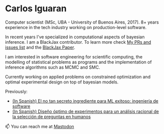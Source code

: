 # Carlos Iguaran

Computer scientist (MSc, UBA - University of Buenos Aires, 2017). 8+ years experience in the tech industry working on production-level software. 

In recent years I've specialized in computational aspects of bayesian inference. I am a BlackJax contributor. To learn more check [My PRs and issues list](https://github.com/users/ciguaran/projects/1) and the [BlackJax Paper](https://arxiv.org/abs/2402.10797).

I am interested in software engineering for scientific computing, the modelling of statistical problems as programs and the implementation of inference algorithms such as MCMC and SMC.

Currently working on applied problems on constrained optimization and optimal experimental design on top of bayesian models.

Previously:
- [(In Spanish) El no tan secreto ingrediente para ML exitoso: ingeniería de software](https://www.youtube.com/watch?v=DjnVpaMGl4s)
- [(In Spanish) Diseño óptimo de experimentos para un análisis racional de la selección de preguntas en humanos](http://gestion.dc.uba.ar/media/academic/grade/thesis/iguaran.pdf)


📫 You can reach me at <a rel="me" href="https://bayes.club/@charleemos">Mastodon</a>
